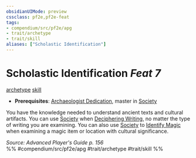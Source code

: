 ```yaml
---
obsidianUIMode: preview
cssclass: pf2e,pf2e-feat
tags:
- compendium/src/pf2e/apg
- trait/archetype
- trait/skill
aliases: ["Scholastic Identification"]
---
```

# Scholastic Identification  *Feat 7*  
[archetype](archetype.md "Archetype Feat Trait")  [skill](skill.md "Skill Feat Trait")  

- **Prerequisites**: [Archaeologist Dedication](archaeologist-dedication-apg.md), master in [Society](skills.md#Society)

You have the knowledge needed to understand ancient texts and cultural artifacts. You can use [Society](skills.md#Society) when [Deciphering Writing](decipher-writing.md), no matter the type of writing you are examining. You can also use [Society](skills.md#Society) to [Identify Magic](identify-magic.md) when examining a magic item or location with cultural significance.

*Source: Advanced Player's Guide p. 156*  
%% #compendium/src/pf2e/apg #trait/archetype #trait/skill %%